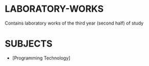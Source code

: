 # LABORATORY-WORKS

Contains laboratory works of the third year (second half) of study

# SUBJECTS

* [Programming Technology]
